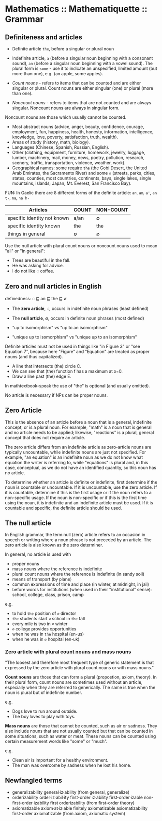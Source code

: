 # Mathematics :: Mathematiquette :: Grammar


## Definiteness and articles

- Definite article `the`, before a singular or plural noun
- Indefinite article, `a` (before a singular noun beginning with a consonant sound), `an` (before a singular noun beginning with a vowel sound). The plural form is `some` - use it to indicate an unspecified, limited amount (but more than one), e.g. (an apple, some apples).

- *Count nouns* - refers to items that can be counted and are either singular or plural. Count nouns are either singular (one) or plural (more than one).

- *Noncount nouns* - refers to items that are not counted and are always singular. Noncount nouns are always in singular form.

Noncount nouns are those which usually cannot be counted.
- Most abstract nouns (advice, anger, beauty, confidence, courage, employment, fun, happiness, health, honesty, information, intelligence, knowledge, love, poverty, satisfaction, truth, wealth).
- Areas of study (history, math, biology).
- Languages (Chinese, Spanish, Russian, English).
- Other (clothing, equipment, furniture, homework, jewelry, luggage, lumber, machinery, mail, money, news, poetry, pollution, research, scenery, traffic, transportation, violence, weather, work).
- Geographical names: some require `the` (the Gobi Desert, the United Arab Emirates, the Sacramento River) and some `∅` (streets, parks, cities, states, counties, most countries, continents, bays, single lakes, single mountains, islands; Japan, Mt. Everest, San Francisco Bay).


FUN: In Gaelic there are 8 different forms of the definite article: 
`an`, `am`, `a'`, `an t-`, `na`, `na h-`




Articles                    | COUNT | NON-COUNT
----------------------------|-------|-----------
specific identity not known | a/an  | ∅
specific identity known     | the   | the
things in general           | ∅     | ∅


Use the null article with plural count nouns or noncount nouns used to mean "all" or "in general":
- Trees are beautiful in the fall.
- He was asking for advice.
- I do not like ◌ coffee.

## Zero and null articles in English

definedness: ◌ ⊑ an ⊑ the ⊑ ∅
- The **zero article**, ◌, occurs in indefinite noun phrases (least defined)
- The **null article**, ∅, occurs in definite noun phrases (most defined)



- "up to isomorphism" vs "up to an isomorphism"
- "unique up to isomorphism" vs "unique up to an isomorphism"

Definite articles must not be used in things like "in Figure 3" or "see Equation 7", because here "Figure" and "Equation" are treated as proper nouns (and thus capitalized).

- A line that intersects (the) circle C.
- We can see that (the) function f has a maximum at x=0.
- Draw a line past (the) edge E. 

In mathtextbook-speak the use of "the" is optional (and usually omitted).

No article is necessary if NPs can be proper nouns.


## Zero Article

This is the absence of an article before a noun that is a general, indefinite concept, or is a plural noun. For example, "math" is a noun that is general and no article needs to be applied; likewise, "reactions" is a plural, general concept that does not require an article.

The zero article differs from an indefinite article as zero-article nouns are typically uncountable, while indefinite nouns are just not specified. For example, "an equation" is an indefinite noun as we do not know what equation the writer is referring to, while "equations" is plural and, in this case, conceptual, as we do not have an identified quantity, so this noun has no article.

To determine whether an article is definite or indefinite, first determine if the noun is countable or uncountable. If it is uncountable, use the zero article. If it is countable, determine if this is the first usage or if the noun refers to a non-specific usage. If the noun is non-specific or if this is the first time using the noun, it is indefinite and an indefinite article must be used. If it is countable and specific, the definite article should be used. 

## The null article

In English grammar, the term null (zero) article refers to an occasion in speech or writing where a noun phrase is not preceded by an article. The zero article is also known as the zero determiner.

In general, no article is used with
- proper nouns
- mass nouns where the reference is indefinite
- plural count nouns where the reference is indefinite (in sandy soil)
- means of transport (by plane)
- common expressions of time and place (in winter, at midnight, in jail)
- before words for institutions (when used in their "institutional" sense): school, college, class, prison, camp


e.g.
- to hold `the` position of `∅` director
- `the` students start `∅` school in `the` fall
- every mile is two in `∅` winter
- `∅` college provides opportunities
- when he was in `the` hospital (en-us)
- when he was in `∅` hospital (en-uk)

### Zero article with plural count nouns and mass nouns

"The loosest and therefore most frequent type of generic statement is that expressed by the zero article with plural count nouns or with mass nouns."

**Count nouns** are those that can form a plural (propostion, axiom, theory). In their plural form, count nouns are sometimes used without an article, especially when they are referred to generically. The same is true when the noun is plural but of indefinite number.

e.g.
- Dogs love to run around outside.
- The boy loves to play with toys.

**Mass nouns** are those that cannot be counted, such as air or sadness. They also include nouns that are not usually counted but that can be counted in some situations, such as water or meat. These nouns can be counted using certain measurement words like "some" or "much".

e.g.
- Clean air is important for a healthy environment.
- The man was overcome by sadness when he lost his home.


## Newfangled terms

- generalizability
  general∙iz∙ability
  (from general, generalize)
- orderizability
  order∙iz∙abil∙ity
  first-order∙iz∙ability
  first-order∙izable
  non-ﬁrst-order∙izability
  first orderizability
  (from first-order theory)
- axiomatizable
  axiom∙at∙iz∙able
  finitely axiomatizable
  axiomatizability
  first-order axiomatizable
  (from axiom, axiomatic system)
